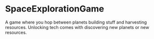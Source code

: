 # SpaceExplorationGame
A game where you hop between planets building stuff and harvesting resources. Unlocking tech comes with discovering new planets or new resources.
